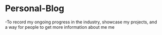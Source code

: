 # Personal-Blog

-To record my ongoing progress in the industry, showcase my projects, and a way for people to get more information about me me
